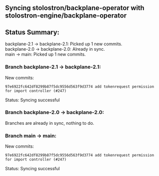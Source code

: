 ## Syncing stolostron/backplane-operator with stolostron-engine/backplane-operator

## Status Summary:

backplane-2.1 -> backplane-2.1: Picked up 1 new commits.  
backplane-2.0 -> backplane-2.0: Already in sync.  
main -> main: Picked up 1 new commits.  

### Branch backplane-2.1 -> backplane-2.1:

New commits:

```
97e6922fc642df8299b87f5dc9556d563f9d3774 add tokenrequest permission for import controller (#247)
```

Status: Syncing successful

### Branch backplane-2.0 -> backplane-2.0:

Branches are already in sync, nothing to do.

### Branch main -> main:

New commits:

```
97e6922fc642df8299b87f5dc9556d563f9d3774 add tokenrequest permission for import controller (#247)
```

Status: Syncing successful
